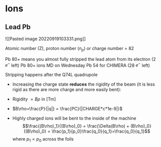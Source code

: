 # Ions

## Lead Pb
![[Pasted image 20220919103331.png]]

Atomic number (Z), proton number ($n_{p}$) or charge number = 82

Pb 80+ means you almost fully stripped the lead atom from its electron (2 $e^{-}$ left)
Pb 80+ ions MD on Wednesday
Pb 54 for CHIMERA (28 $e^{-}$ left)

Stripping happens after the Q74L quadrupole

* Increasing the charge state **reduces** the rigidity of the beam (it is less rigid as there are more charge and more easily bent):
* Rigidity $=B\rho$ in $\text{[Tm]}$
* $B\rho=\frac{P}{|q|} = \frac{PC}{|CHARGE*c*1e-9|}$

* Highly charged ions will be bent to the inside of the machine
$$\frac{(B\rho)_1}{(B\rho)_0} = \frac{\Delta(B\rho) + (B\rho)_0}{(B\rho)_0} = \frac{p_1}{p_0}\frac{q_0}{q_1}=\frac{q_0}{q_1}$$ where $p_1=p_0$ across the foils
